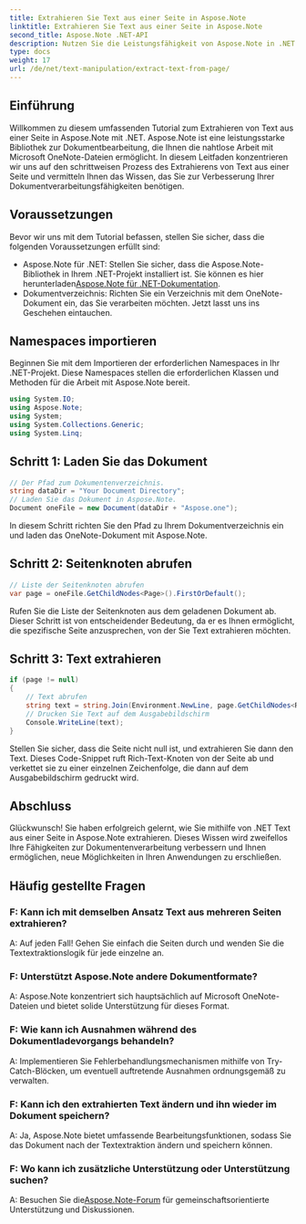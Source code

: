 ```yaml
---
title: Extrahieren Sie Text aus einer Seite in Aspose.Note
linktitle: Extrahieren Sie Text aus einer Seite in Aspose.Note
second_title: Aspose.Note .NET-API
description: Nutzen Sie die Leistungsfähigkeit von Aspose.Note in .NET! Erfahren Sie Schritt für Schritt, wie Sie Text aus OneNote-Seiten extrahieren. Verbessern Sie noch heute Ihre Fähigkeiten in der Dokumentenverarbeitung.
type: docs
weight: 17
url: /de/net/text-manipulation/extract-text-from-page/
---
```

## Einführung
Willkommen zu diesem umfassenden Tutorial zum Extrahieren von Text aus einer Seite in Aspose.Note mit .NET. Aspose.Note ist eine leistungsstarke Bibliothek zur Dokumentbearbeitung, die Ihnen die nahtlose Arbeit mit Microsoft OneNote-Dateien ermöglicht. In diesem Leitfaden konzentrieren wir uns auf den schrittweisen Prozess des Extrahierens von Text aus einer Seite und vermitteln Ihnen das Wissen, das Sie zur Verbesserung Ihrer Dokumentverarbeitungsfähigkeiten benötigen.
## Voraussetzungen
Bevor wir uns mit dem Tutorial befassen, stellen Sie sicher, dass die folgenden Voraussetzungen erfüllt sind:
-  Aspose.Note für .NET: Stellen Sie sicher, dass die Aspose.Note-Bibliothek in Ihrem .NET-Projekt installiert ist. Sie können es hier herunterladen[Aspose.Note für .NET-Dokumentation](https://reference.aspose.com/note/net/).
- Dokumentverzeichnis: Richten Sie ein Verzeichnis mit dem OneNote-Dokument ein, das Sie verarbeiten möchten.
Jetzt lasst uns ins Geschehen eintauchen.
## Namespaces importieren
Beginnen Sie mit dem Importieren der erforderlichen Namespaces in Ihr .NET-Projekt. Diese Namespaces stellen die erforderlichen Klassen und Methoden für die Arbeit mit Aspose.Note bereit.
```csharp
using System.IO;
using Aspose.Note;
using System;
using System.Collections.Generic;
using System.Linq;
```
## Schritt 1: Laden Sie das Dokument
```csharp
// Der Pfad zum Dokumentenverzeichnis.
string dataDir = "Your Document Directory";
// Laden Sie das Dokument in Aspose.Note.
Document oneFile = new Document(dataDir + "Aspose.one");
```
In diesem Schritt richten Sie den Pfad zu Ihrem Dokumentverzeichnis ein und laden das OneNote-Dokument mit Aspose.Note.
## Schritt 2: Seitenknoten abrufen
```csharp
// Liste der Seitenknoten abrufen
var page = oneFile.GetChildNodes<Page>().FirstOrDefault();
```
Rufen Sie die Liste der Seitenknoten aus dem geladenen Dokument ab. Dieser Schritt ist von entscheidender Bedeutung, da er es Ihnen ermöglicht, die spezifische Seite anzusprechen, von der Sie Text extrahieren möchten.
## Schritt 3: Text extrahieren
```csharp
if (page != null)
{
    // Text abrufen
    string text = string.Join(Environment.NewLine, page.GetChildNodes<RichText>().Select(e => e.Text)) + Environment.NewLine;
    // Drucken Sie Text auf dem Ausgabebildschirm
    Console.WriteLine(text);
}
```
Stellen Sie sicher, dass die Seite nicht null ist, und extrahieren Sie dann den Text. Dieses Code-Snippet ruft Rich-Text-Knoten von der Seite ab und verkettet sie zu einer einzelnen Zeichenfolge, die dann auf dem Ausgabebildschirm gedruckt wird.
## Abschluss
Glückwunsch! Sie haben erfolgreich gelernt, wie Sie mithilfe von .NET Text aus einer Seite in Aspose.Note extrahieren. Dieses Wissen wird zweifellos Ihre Fähigkeiten zur Dokumentenverarbeitung verbessern und Ihnen ermöglichen, neue Möglichkeiten in Ihren Anwendungen zu erschließen.
## Häufig gestellte Fragen
### F: Kann ich mit demselben Ansatz Text aus mehreren Seiten extrahieren?
A: Auf jeden Fall! Gehen Sie einfach die Seiten durch und wenden Sie die Textextraktionslogik für jede einzelne an.
### F: Unterstützt Aspose.Note andere Dokumentformate?
A: Aspose.Note konzentriert sich hauptsächlich auf Microsoft OneNote-Dateien und bietet solide Unterstützung für dieses Format.
### F: Wie kann ich Ausnahmen während des Dokumentladevorgangs behandeln?
A: Implementieren Sie Fehlerbehandlungsmechanismen mithilfe von Try-Catch-Blöcken, um eventuell auftretende Ausnahmen ordnungsgemäß zu verwalten.
### F: Kann ich den extrahierten Text ändern und ihn wieder im Dokument speichern?
A: Ja, Aspose.Note bietet umfassende Bearbeitungsfunktionen, sodass Sie das Dokument nach der Textextraktion ändern und speichern können.
### F: Wo kann ich zusätzliche Unterstützung oder Unterstützung suchen?
 A: Besuchen Sie die[Aspose.Note-Forum](https://forum.aspose.com/c/note/28) für gemeinschaftsorientierte Unterstützung und Diskussionen.